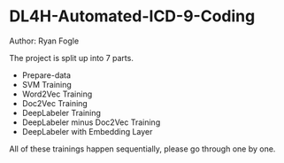 # DL4H-Automated-ICD-9-Coding

Author: Ryan Fogle

The project is split up into 7 parts.

- Prepare-data
- SVM Training
- Word2Vec Training
- Doc2Vec Training
- DeepLabeler Training
- DeepLabeler minus Doc2Vec Training
- DeepLabeler with Embedding Layer

All of these trainings happen sequentially, please go through one by one. 
